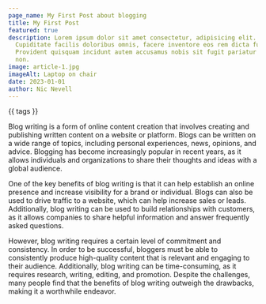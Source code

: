 ```yaml
---
page_name: My First Post about blogging 
title: My First Post
featured: true
description: Lorem ipsum dolor sit amet consectetur, adipisicing elit.
  Cupiditate facilis doloribus omnis, facere inventore eos rem dicta fuga?
  Provident quisquam incidunt autem accusamus nobis sit fugit pariatur excepturi
  non.
image: article-1.jpg
imageAlt: Laptop on chair
date: 2023-01-01
author: Nic Nevell
---
```


<!-- {{ featured }} -->
{{ tags }}

Blog writing is a form of online content creation that involves creating and publishing written content on a website or platform. Blogs can be written on a wide range of topics, including personal experiences, news, opinions, and advice. Blogging has become increasingly popular in recent years, as it allows individuals and organizations to share their thoughts and ideas with a global audience.

One of the key benefits of blog writing is that it can help establish an online presence and increase visibility for a brand or individual. Blogs can also be used to drive traffic to a website, which can help increase sales or leads. Additionally, blog writing can be used to build relationships with customers, as it allows companies to share helpful information and answer frequently asked questions.

However, blog writing requires a certain level of commitment and consistency. In order to be successful, bloggers must be able to consistently produce high-quality content that is relevant and engaging to their audience. Additionally, blog writing can be time-consuming, as it requires research, writing, editing, and promotion. Despite the challenges, many people find that the benefits of blog writing outweigh the drawbacks, making it a worthwhile endeavor.
